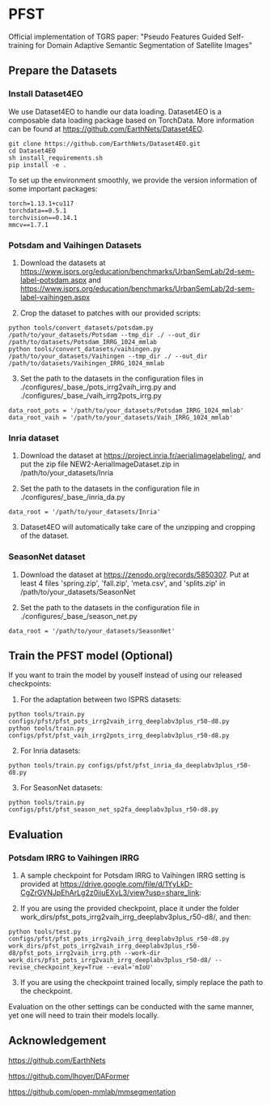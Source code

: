 # PFST
Official implementation of TGRS paper: "Pseudo Features Guided Self-training for Domain Adaptive Semantic Segmentation of Satellite Images"

## Prepare the Datasets
### Install Dataset4EO
We use Dataset4EO to handle our data loading. Dataset4EO is a composable data loading package based on TorchData. More information can be found at https://github.com/EarthNets/Dataset4EO.

```shell
git clone https://github.com/EarthNets/Dataset4EO.git
cd Dataset4EO
sh install_requirements.sh
pip install -e .
```
To set up the environment smoothly, we provide the version information of some important packages:
```shell
torch=1.13.1+cu117
torchdata==0.5.1
torchvision==0.14.1
mmcv==1.7.1
```


### Potsdam and Vaihingen Datasets
1. Download the datasets at 
https://www.isprs.org/education/benchmarks/UrbanSemLab/2d-sem-label-potsdam.aspx
and https://www.isprs.org/education/benchmarks/UrbanSemLab/2d-sem-label-vaihingen.aspx

2. Crop the dataset to patches with our provided scripts:
```shell
python tools/convert_datasets/potsdam.py /path/to/your_datasets/Potsdam --tmp_dir ./ --out_dir /path/to/datasets/Potsdam_IRRG_1024_mmlab
python tools/convert_datasets/vaihingen.py /path/to/your_datasets/Vaihingen --tmp_dir ./ --out_dir /path/to/datasets/Vaihingen_IRRG_1024_mmlab
```

3. Set the path to the datasets in the configuration files in ./configures/\_base_/pots_irrg2vaih_irrg.py and ./configures/\_base_/vaih_irrg2pots_irrg.py
```shell
data_root_pots = '/path/to/your_datasets/Potsdam_IRRG_1024_mmlab'
data_root_vaih = '/path/to/your_datasets/Vaih_IRRG_1024_mmlab'
```

### Inria dataset
1. Download the dataset at https://project.inria.fr/aerialimagelabeling/, and put the zip file NEW2-AerialImageDataset.zip in /path/to/your_datasets/Inria

2. Set the path to the datasets in the configuration file in ./configures/\_base_/inria_da.py
```shell
data_root = '/path/to/your_datasets/Inria'
```

3. Dataset4EO will automatically take care of the unzipping and cropping of the dataset.

### SeasonNet dataset
1. Download the dataset at https://zenodo.org/records/5850307. Put at least 4 files 'spring.zip', 'fall.zip', 'meta.csv', and 'splits.zip' in /path/to/your_datasets/SeasonNet

2. Set the path to the datasets in the configuration file in ./configures/\_base_/season_net.py
```shell
data_root = '/path/to/your_datasets/SeasonNet'
```

## Train the PFST model (Optional)
If you want to train the model by youself instead of using our released checkpoints:

1. For the adaptation between two ISPRS datasets:
```shell
python tools/train.py configs/pfst/pfst_pots_irrg2vaih_irrg_deeplabv3plus_r50-d8.py
python tools/train.py configs/pfst/pfst_vaih_irrg2pots_irrg_deeplabv3plus_r50-d8.py
```

2. For Inria datasets:
```shell
python tools/train.py configs/pfst/pfst_inria_da_deeplabv3plus_r50-d8.py
```

3. For SeasonNet datasets:
```shell
python tools/train.py configs/pfst/pfst_season_net_sp2fa_deeplabv3plus_r50-d8.py
```

## Evaluation
### Potsdam IRRG to Vaihingen IRRG
1. A sample checkpoint for Potsdam IRRG to Vaihingen IRRG setting is provided at https://drive.google.com/file/d/1YyLkD-CgZrGVNJpEhArLg2z0iiuEXvL3/view?usp=share_link: 

2. If you are using the provided checkpoint, place it under the folder work_dirs/pfst_pots_irrg2vaih_irrg_deeplabv3plus_r50-d8/, and then:
```shell
python tools/test.py configs/pfst/pfst_pots_irrg2vaih_irrg_deeplabv3plus_r50-d8.py work_dirs/pfst_pots_irrg2vaih_irrg_deeplabv3plus_r50-d8/pfst_pots_irrg2vaih_irrg.pth --work-dir work_dirs/pfst_pots_irrg2vaih_irrg_deeplabv3plus_r50-d8/ --revise_checkpoint_key=True --eval='mIoU'
```

3. If you are using the checkpoint trained locally, simply replace the path to the checkpoint.

Evaluation on the other settings can be conducted with the same manner, yet one will need to train their models locally.

## Acknowledgement
https://github.com/EarthNets

https://github.com/lhoyer/DAFormer

https://github.com/open-mmlab/mmsegmentation
